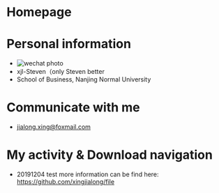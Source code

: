 # Homepage
# Personal information
- ![wechat photo](https://github.com/xingjialong/Homepage/blob/master/wechat-photo.jpg "wechat photo")
- xjl-Steven（only Steven better
- School of Business, Nanjing Normal University

# Communicate with me
- jialong.xing@foxmail.com

# My activity & Download navigation
- 20191204 test
  more information can be find here: https://github.com/xingjialong/file
